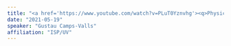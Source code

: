 ```yaml
---
title: "<a href='https://www.youtube.com/watch?v=PLuT0Yznvhg'><q>Physics-aware Interpretable Machine learning in the Earth sciences</q> OCEANIX Seminar Series</a>"
date: "2021-05-19"
speaker: "Gustau Camps-Valls"
affiliation: "ISP/UV"
---
```

